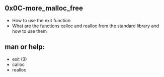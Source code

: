 ## 0x0C-more_malloc_free
- How to use the exit function
- What are the functions calloc and realloc from the standard library and how to use them

## man or help:

- exit (3)
- calloc
- realloc

